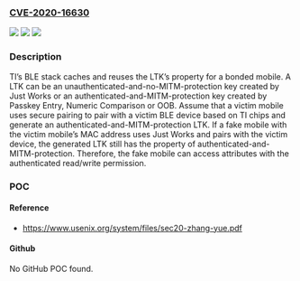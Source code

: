 ### [CVE-2020-16630](https://cve.mitre.org/cgi-bin/cvename.cgi?name=CVE-2020-16630)
![](https://img.shields.io/static/v1?label=Product&message=n%2Fa&color=blue)
![](https://img.shields.io/static/v1?label=Version&message=n%2Fa&color=blue)
![](https://img.shields.io/static/v1?label=Vulnerability&message=n%2Fa&color=brighgreen)

### Description

TI’s BLE stack caches and reuses the LTK’s property for a bonded mobile. A LTK can be an unauthenticated-and-no-MITM-protection key created by Just Works or an authenticated-and-MITM-protection key created by Passkey Entry, Numeric Comparison or OOB. Assume that a victim mobile uses secure pairing to pair with a victim BLE device based on TI chips and generate an authenticated-and-MITM-protection LTK. If a fake mobile with the victim mobile’s MAC address uses Just Works and pairs with the victim device, the generated LTK still has the property of authenticated-and-MITM-protection. Therefore, the fake mobile can access attributes with the authenticated read/write permission.

### POC

#### Reference
- https://www.usenix.org/system/files/sec20-zhang-yue.pdf

#### Github
No GitHub POC found.


